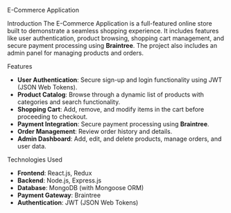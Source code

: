  E-Commerce Application

 Introduction
The E-Commerce Application is a full-featured online store built to demonstrate a seamless shopping experience. It includes features like user authentication, product browsing, shopping cart management, and secure payment processing using **Braintree**. The project also includes an admin panel for managing products and orders.

 Features
- **User Authentication**: Secure sign-up and login functionality using JWT (JSON Web Tokens).
- **Product Catalog**: Browse through a dynamic list of products with categories and search functionality.
- **Shopping Cart**: Add, remove, and modify items in the cart before proceeding to checkout.
- **Payment Integration**: Secure payment processing using **Braintree**.
- **Order Management**: Review order history and details.
- **Admin Dashboard**: Add, edit, and delete products, manage orders, and user data.

 Technologies Used
- **Frontend**: React.js, Redux
- **Backend**: Node.js, Express.js
- **Database**: MongoDB (with Mongoose ORM)
- **Payment Gateway**: Braintree
- **Authentication**: JWT (JSON Web Tokens)





